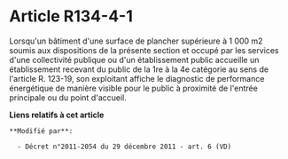 # Article R134-4-1

Lorsqu'un bâtiment d'une   surface de plancher supérieure à 1 000 m2 soumis aux dispositions de la présente section et occupé
par les services d'une collectivité publique ou d'un établissement public accueille un établissement recevant du public de la
1re à la 4e catégorie au sens de l'article R. 123-19, son exploitant affiche le diagnostic de performance énergétique de
manière visible pour le public à proximité de l'entrée principale ou du point d'accueil.

**Liens relatifs à cet article**

	**Modifié par**:

	  - Décret n°2011-2054 du 29 décembre 2011 - art. 6 (VD)
